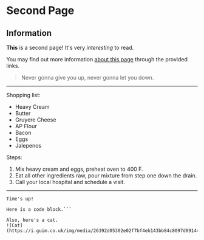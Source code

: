 # Second Page

## Information
**This** is a second page! It's very *interesting* to read.

You may find out more information [about this page](https://www.youtube.com/watch?v=dQw4w9WgXcQ) through the provided links.

> Never gonna give you up, never gonna let you down.

---

Shopping list:
- Heavy Cream
- Butter
- Gruyere Cheese
- AP Flour
- Bacon
- Eggs
- Jalepenos

Steps:
1. Mix heavy cream and eggs, preheat oven to 400 F.
2. Eat all other ingredients raw, pour mixture from step one down the drain.
3. Call your local hospital and schedule a visit.

---

`Time's up!`
```# Let's do this.
Here is a code block.```

Also, here's a cat.
![Cat](https://i.guim.co.uk/img/media/26392d05302e02f7bf4eb143bb84c8097d09144b/446_167_3683_2210/master/3683.jpg)
